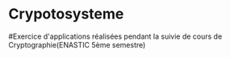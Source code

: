 # Crypotosysteme
#Exercice d'applications réalisées pendant la suivie de cours de Cryptographie(ENASTIC 5ème semestre)
